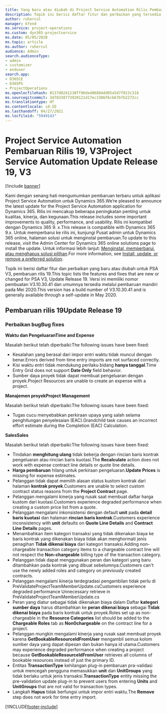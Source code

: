 ```yaml
---
title: Yang baru atau diubah di Project Service Automation Rilis Pembaruan 19, V3
description: Topik ini berisi daftar fitur dan perbaikan yang tersedia di Project Service Automation V3, pembaruan rilis 19, V3.
author: ruhercul
manager: kfend
ms.service: project-operations
ms.custom: dyn365-projectservice
ms.date: 05/05/2020
ms.topic: article
ms.author: ruhercul
audience: Admin
search.audienceType:
- admin
- customizer
- enduser
search.app:
- D365CE
- D365PS
- ProjectOperations
ms.openlocfilehash: 0137d0241238ff96de406884dd05a5d7f023c318
ms.sourcegitcommit: 3d78338773929121d17ec3386f6cb67bfb2272cc
ms.translationtype: HT
ms.contentlocale: id-ID
ms.lasthandoff: 04/27/2021
ms.locfileid: "5949143"
---
```

# <a name="project-service-automation-update-release-19-v3"></a><span data-ttu-id="2d91a-103">Project Service Automation Pembaruan Rilis 19, V3</span><span class="sxs-lookup"><span data-stu-id="2d91a-103">Project Service Automation Update Release 19, V3</span></span>

[!include [banner](../includes/psa-now-project-operations.md)]

<span data-ttu-id="2d91a-104">Kami dengan senang hati mengumumkan pembaruan terbaru untuk aplikasi Project Service Automation untuk Dynamics 365.</span><span class="sxs-lookup"><span data-stu-id="2d91a-104">We’re pleased to announce the latest update for the Project Service Automation application for Dynamics 365.</span></span> <span data-ttu-id="2d91a-105">Rilis ini mencakup beberapa peningkatan penting untuk kualitas, kinerja, dan kegunaan.</span><span class="sxs-lookup"><span data-stu-id="2d91a-105">This release includes some important improvements to quality, performance, and usability.</span></span> <span data-ttu-id="2d91a-106">Rilis ini kompatibel dengan Dynamics 365 9. x.</span><span class="sxs-lookup"><span data-stu-id="2d91a-106">This release is compatible with Dynamics 365 9.x.</span></span> <span data-ttu-id="2d91a-107">Untuk memperbarui ke rilis ini, kunjungi Pusat admin untuk Dynamics 365 online, halaman solusi untuk menginstal pembaruan.</span><span class="sxs-lookup"><span data-stu-id="2d91a-107">To update to this release, visit the Admin Center for Dynamics 365 online solutions page to install the update.</span></span> <span data-ttu-id="2d91a-108">Untuk informasi lebih lanjut: [Menginstal, memperbarui, atau menghapus solusi pilihan](/power-platform/admin/install-remove-preferred-solution).</span><span class="sxs-lookup"><span data-stu-id="2d91a-108">For more information, see [Install, update, or remove a preferred solution](/power-platform/admin/install-remove-preferred-solution).</span></span>

<span data-ttu-id="2d91a-109">Topik ini berisi daftar fitur dan perbaikan yang baru atau diubah untuk PSA V3, pembaruan rilis 19.</span><span class="sxs-lookup"><span data-stu-id="2d91a-109">This topic lists the features and fixes that are new or changed for PSA V3, Update Release 19.</span></span> <span data-ttu-id="2d91a-110">Versi ini memiliki nomor pembuatan V3.10.30.41 dan umumnya tersedia melalui pembaruan mandiri pada Mei 2020.</span><span class="sxs-lookup"><span data-stu-id="2d91a-110">This version has a build number of V3.10.30.41 and is generally available through a self-update in May 2020.</span></span>

## <a name="update-release-19"></a><span data-ttu-id="2d91a-111">Pembaruan rilis 19</span><span class="sxs-lookup"><span data-stu-id="2d91a-111">Update Release 19</span></span>

### <a name="bug-fixes"></a><span data-ttu-id="2d91a-112">Perbaikan bug</span><span class="sxs-lookup"><span data-stu-id="2d91a-112">Bug fixes</span></span>

<span data-ttu-id="2d91a-113">**Waktu dan Pengeluaran**</span><span class="sxs-lookup"><span data-stu-id="2d91a-113">**Time and Expense**</span></span>

<span data-ttu-id="2d91a-114">Masalah berikut telah diperbaiki:</span><span class="sxs-lookup"><span data-stu-id="2d91a-114">The following issues have been fixed:</span></span> 

- <span data-ttu-id="2d91a-115">Kesalahan yang berasal dari impor entri waktu tidak muncul dengan benar.</span><span class="sxs-lookup"><span data-stu-id="2d91a-115">Errors derived from time entry imports are not surfaced correctly.</span></span>
- <span data-ttu-id="2d91a-116">Kisi waktu entri tidak mendukung perilaku bidang **hanya tanggal**.</span><span class="sxs-lookup"><span data-stu-id="2d91a-116">Time Entry Grid does not support **Date Only** field behavior.</span></span>
- <span data-ttu-id="2d91a-117">Sumber daya proyek tidak dapat membuat pengeluaran dengan proyek.</span><span class="sxs-lookup"><span data-stu-id="2d91a-117">Project Resources are unable to create an expense with a project.</span></span>

<span data-ttu-id="2d91a-118">**Manajemen proyek**</span><span class="sxs-lookup"><span data-stu-id="2d91a-118">**Project Management**</span></span>

<span data-ttu-id="2d91a-119">Masalah berikut telah diperbaiki:</span><span class="sxs-lookup"><span data-stu-id="2d91a-119">The following issues have been fixed:</span></span> 

-  <span data-ttu-id="2d91a-120">Tugas cucu menyebabkan perkiraan upaya yang salah selama penghitungan penyelesaian (EAC).</span><span class="sxs-lookup"><span data-stu-id="2d91a-120">Grandchild task causes an incorrect effort estimate during the Completion (EAC) Calculation.</span></span>

<span data-ttu-id="2d91a-121">**Sales**</span><span class="sxs-lookup"><span data-stu-id="2d91a-121">**Sales**</span></span>

<span data-ttu-id="2d91a-122">Masalah berikut telah diperbaiki:</span><span class="sxs-lookup"><span data-stu-id="2d91a-122">The following issues have been fixed:</span></span> 

- <span data-ttu-id="2d91a-123">Tindakan **menghitung ulang** tidak bekerja dengan rincian baris kontrak pengeluaran atau rincian baris kuotasi.</span><span class="sxs-lookup"><span data-stu-id="2d91a-123">The **Recalculate** action does not work with expense contract line details or quote line details.</span></span>
- <span data-ttu-id="2d91a-124">**Harga pembaruan** hilang untuk perkiraan pengeluaran.</span><span class="sxs-lookup"><span data-stu-id="2d91a-124">**Update Prices** is missing for expense estimates.</span></span>
-  <span data-ttu-id="2d91a-125">Pelanggan tidak dapat memilih alasan status kustom kontrak dari halaman **kontrak proyek**.</span><span class="sxs-lookup"><span data-stu-id="2d91a-125">Customers are unable to select custom contract status reasons from the **Project Contract** page.</span></span>
- <span data-ttu-id="2d91a-126">Pelanggan mengalami kinerja yang rusak saat membuat daftar harga kustom dari kuotasi.</span><span class="sxs-lookup"><span data-stu-id="2d91a-126">Customers experience degraded performance when creating a custom price list from a quote.</span></span>
- <span data-ttu-id="2d91a-127">Pelanggan mengalami inkonsistensi dengan default **unit** pada **detail baris kuotasi** dan halaman **rincian baris kontrak**.</span><span class="sxs-lookup"><span data-stu-id="2d91a-127">Customers experience inconsistency with **unit** defaults on **Quote Line Details** and **Contract Line Details** pages.</span></span>
- <span data-ttu-id="2d91a-128">Menambahkan item kategori transaksi yang tidak dikenakan biaya ke baris kontrak yang dikenakan biaya tidak akan menghormati jenis penagihan **Tidak dikenai biaya** dari kategori transaksi.</span><span class="sxs-lookup"><span data-stu-id="2d91a-128">Adding non-chargeable transaction category items to a chargeable contract line will not respect the **Non-chargeable** billing type of the transaction category.</span></span>
- <span data-ttu-id="2d91a-129">Pelanggan tidak dapat menggunakan peran dan kategori yang baru ditambahkan pada kontrak yang dibuat sebelumnya.</span><span class="sxs-lookup"><span data-stu-id="2d91a-129">Customers can't use the newly added roles and category on previously created contracts.</span></span>
- <span data-ttu-id="2d91a-130">Pelanggan mengalami kinerja terdegradasi pengambilan tidak perlu di PreValidateProjectTeamMemberUpdate.cs</span><span class="sxs-lookup"><span data-stu-id="2d91a-130">Customers experience degraded performance Unnecessary retrieve in PreValidateProjectTeamMemberUpdate.cs</span></span>
- <span data-ttu-id="2d91a-131">Peran yang diatur sebagai tidak dikenakan biaya dalam Daftar **kategori sumber daya** harus ditambahkan ke **peran dikenai biaya** sebagai **Tidak dikenai biaya** pada baris kontrak untuk proyek.</span><span class="sxs-lookup"><span data-stu-id="2d91a-131">Roles set up as non-chargeable in the **Resource Categories** list should be added to the **Chargeable Roles** tab as **Non0chargeable** on the contract line for a project.</span></span>
- <span data-ttu-id="2d91a-132">Pelanggan mungkin mengalami kinerja yang rusak saat membuat proyek karena **GetBookableResourceIdFromUser** mengambil semua kolom sumber daya yang dapat dipesan dan bukan hanya id utama.</span><span class="sxs-lookup"><span data-stu-id="2d91a-132">Customers may experience degraded performance when creating a project because **GetBookableResourceIdFromUser** retrieves all columns of bookable resources instead of just the primary ID.</span></span>
- <span data-ttu-id="2d91a-133">Entitas **TransactionType** kehilangan plug-in pembaruan pra-validasi untuk mencegah pengguna memasukkan **unit** dan **UnitGroups** yang tidak berlaku untuk jenis transaksi.</span><span class="sxs-lookup"><span data-stu-id="2d91a-133">**TransactionType** entity missing the pre-validation update plug-in to prevent users from entering **Units** and **UnitGroups** that are not valid for transaction types.</span></span>
- <span data-ttu-id="2d91a-134">Langkah **Hapus** tidak berfungsi untuk impor entri waktu.</span><span class="sxs-lookup"><span data-stu-id="2d91a-134">The **Remove** step does not work for time entry import.</span></span>


[!INCLUDE[footer-include](../includes/footer-banner.md)]
